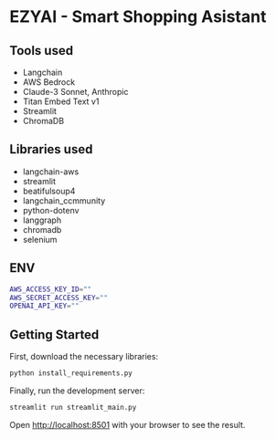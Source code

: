 # EZYAI - Smart Shopping Asistant

## Tools used

- Langchain
- AWS Bedrock
- Claude-3 Sonnet, Anthropic
- Titan Embed Text v1
- Streamlit
- ChromaDB

## Libraries used

- langchain-aws
- streamlit
- beatifulsoup4
- langchain_ccmmunity
- python-dotenv
- langgraph
- chromadb
- selenium

## ENV

```bash
AWS_ACCESS_KEY_ID=""
AWS_SECRET_ACCESS_KEY=""
OPENAI_API_KEY=""
```

## Getting Started

First, download the necessary libraries:

```bash
python install_requirements.py
```

Finally, run the development server:

```bash
streamlit run streamlit_main.py
```

Open [http://localhost:8501](http://localhost:8501) with your browser to see the result.
